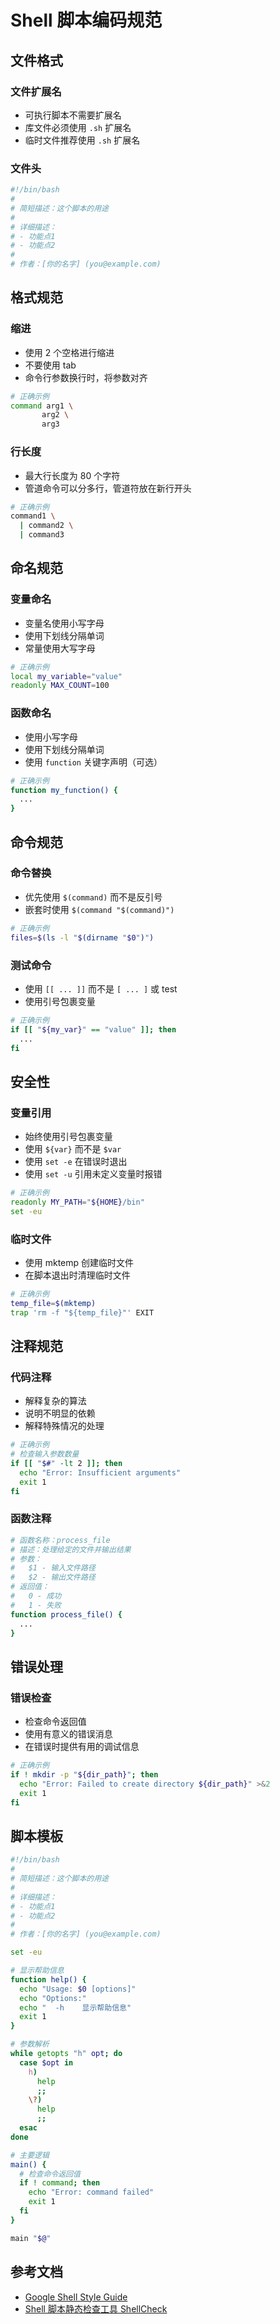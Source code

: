 # Shell 脚本编码规范

## 文件格式
### 文件扩展名
- 可执行脚本不需要扩展名
- 库文件必须使用 `.sh` 扩展名
- 临时文件推荐使用 `.sh` 扩展名

### 文件头
```bash
#!/bin/bash
#
# 简短描述：这个脚本的用途
#
# 详细描述：
# - 功能点1
# - 功能点2
#
# 作者：[你的名字] (you@example.com)
```

## 格式规范
### 缩进
- 使用 2 个空格进行缩进
- 不要使用 tab
- 命令行参数换行时，将参数对齐

```bash
# 正确示例
command arg1 \
       arg2 \
       arg3
```

### 行长度
- 最大行长度为 80 个字符
- 管道命令可以分多行，管道符放在新行开头

```bash
# 正确示例
command1 \
  | command2 \
  | command3
```

## 命名规范
### 变量命名
- 变量名使用小写字母
- 使用下划线分隔单词
- 常量使用大写字母

```bash
# 正确示例
local my_variable="value"
readonly MAX_COUNT=100
```

### 函数命名
- 使用小写字母
- 使用下划线分隔单词
- 使用 `function` 关键字声明（可选）

```bash
# 正确示例
function my_function() {
  ...
}
```

## 命令规范
### 命令替换
- 优先使用 `$(command)` 而不是反引号
- 嵌套时使用 `$(command "$(command)")`

```bash
# 正确示例
files=$(ls -l "$(dirname "$0")")
```

### 测试命令
- 使用 `[[ ... ]]` 而不是 `[ ... ]` 或 test
- 使用引号包裹变量

```bash
# 正确示例
if [[ "${my_var}" == "value" ]]; then
  ...
fi
```

## 安全性
### 变量引用
- 始终使用引号包裹变量
- 使用 `${var}` 而不是 `$var`
- 使用 `set -e` 在错误时退出
- 使用 `set -u` 引用未定义变量时报错

```bash
# 正确示例
readonly MY_PATH="${HOME}/bin"
set -eu
```

### 临时文件
- 使用 mktemp 创建临时文件
- 在脚本退出时清理临时文件

```bash
# 正确示例
temp_file=$(mktemp)
trap 'rm -f "${temp_file}"' EXIT
```

## 注释规范
### 代码注释
- 解释复杂的算法
- 说明不明显的依赖
- 解释特殊情况的处理

```bash
# 正确示例
# 检查输入参数数量
if [[ "$#" -lt 2 ]]; then
  echo "Error: Insufficient arguments"
  exit 1
fi
```

### 函数注释
```bash
# 函数名称：process_file
# 描述：处理给定的文件并输出结果
# 参数：
#   $1 - 输入文件路径
#   $2 - 输出文件路径
# 返回值：
#   0 - 成功
#   1 - 失败
function process_file() {
  ...
}
```

## 错误处理
### 错误检查
- 检查命令返回值
- 使用有意义的错误消息
- 在错误时提供有用的调试信息

```bash
# 正确示例
if ! mkdir -p "${dir_path}"; then
  echo "Error: Failed to create directory ${dir_path}" >&2
  exit 1
fi
```

## 脚本模板
```bash
#!/bin/bash
#
# 简短描述：这个脚本的用途
#
# 详细描述：
# - 功能点1
# - 功能点2
#
# 作者：[你的名字] (you@example.com)

set -eu

# 显示帮助信息
function help() {
  echo "Usage: $0 [options]"
  echo "Options:"
  echo "  -h    显示帮助信息"
  exit 1
}

# 参数解析
while getopts "h" opt; do
  case $opt in
    h)
      help
      ;;
    \?)
      help
      ;;
  esac
done

# 主要逻辑
main() {
  # 检查命令返回值
  if ! command; then
    echo "Error: command failed"
    exit 1
  fi
}

main "$@"
```

## 参考文档
- [Google Shell Style Guide](https://google.github.io/styleguide/shellguide.html)
- [Shell 脚本静态检查工具 ShellCheck](https://www.shellcheck.net/)

